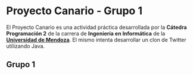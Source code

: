 # Proyecto Canario - Grupo 1 #

El Proyecto Canario es una actividad práctica desarrollada por la 
**Cátedra Programación 2** de la carrera de **Ingeniería en Informática**
de la **[Universidad de Mendoza](http://www.um.edu.ar)**. El mismo intenta 
desarrollar un clon de Twitter utilizando Java. 

## Grupo 1 ##


